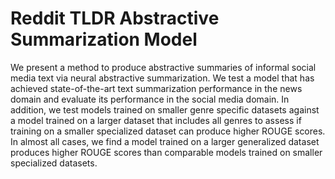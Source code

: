 # Reddit TLDR Abstractive Summarization Model

We present a method to produce abstractive summaries of informal social media text via neural abstractive summarization. 
We test a model that has achieved state-of-the-art text summarization performance in the news domain and evaluate its performance in the social media domain.
In addition, we test models trained on smaller genre specific datasets against a model trained on a larger dataset that includes all genres 
to assess if training on a smaller specialized dataset can produce higher ROUGE scores. 
In almost all cases, we find a model trained on a larger generalized dataset produces higher ROUGE scores than comparable models 
trained on smaller specialized datasets.